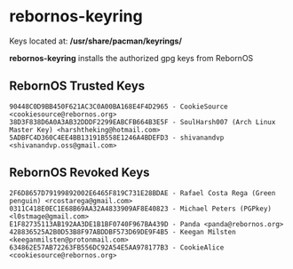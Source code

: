 # rebornos-keyring

Keys located at: **/usr/share/pacman/keyrings/**

**rebornos-keyring** installs the authorized gpg keys from RebornOS

## RebornOS Trusted Keys

```gpg
90448C0D9BB450F621AC3C0A00BA168E4F4D2965 - CookieSource <cookiesource@rebornos.org>
38D3F838D6A0A3AB32DDDF2299EABCFB664B3E5F - SoulHarsh007 (Arch Linux Master Key) <harshtheking@hotmail.com>
5ADBFC4D360C4EE4BB13191B558E1246A4BDEFD3 - shivanandvp <shivanandvp.oss@gmail.com>
```

## RebornOS Revoked Keys

```gpg
2F6D8657D79199892002E6465F819C731E28BDAE - Rafael Costa Rega (Green penguin) <rcostarega@gmail.com>
0311C418E0EC1E68B69AA32A4833909AF8E40823 - Michael Peters (PGPkey) <l0stmage@gmail.com>
E1F82735113AB192AA3DE1B1BF0740F967BA439D - Panda <panda@rebornos.org>
428836525A2B0D53B8F97ABDDBF573D69DE9F4B5 - Keegan Milsten <keeganmilsten@protonmail.com>
634862E57AB72263FB556DC92A54E5AA978177B3 - CookieAlice <cookiesource@rebornos.org>
```
